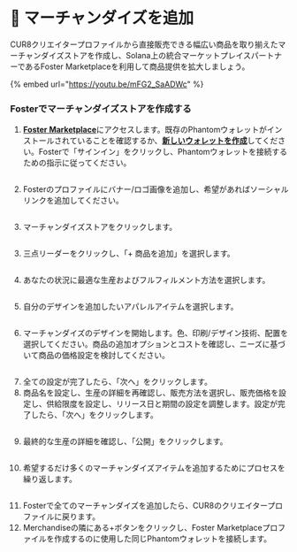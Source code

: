# 👕 マーチャンダイズを追加

CUR8クリエイタープロファイルから直接販売できる幅広い商品を取り揃えたマーチャンダイズストアを作成し、Solana上の統合マーケットプレイスパートナーであるFoster Marketplaceを利用して商品提供を拡大しましょう。 &#x20;

{% embed url="https://youtu.be/mFG2_SaADWc" %}

### Fosterでマーチャンダイズストアを作成する



1. [**Foster Marketplace**](https://fostermarketplace.app)にアクセスします。既存のPhantomウォレットがインストールされていることを確認するか、[**新しいウォレットを作成**](https://phantom.com/en-GB/download)してください。Fosterで「サインイン」をクリックし、Phantomウォレットを接続するための指示に従ってください。

<figure><img src="../.gitbook/assets/Screenshot 2025-03-11 at 11.30.35.png" alt=""><figcaption></figcaption></figure>

2. Fosterのプロファイルにバナー/ロゴ画像を追加し、希望があればソーシャルリンクを追加してください。

<figure><img src="../.gitbook/assets/Screenshot 2025-03-11 at 11.34.56.png" alt=""><figcaption></figcaption></figure>

3. マーチャンダイズストアをクリックします。

<figure><img src="../.gitbook/assets/Screenshot 2025-03-11 at 11.36.01 (1).png" alt=""><figcaption></figcaption></figure>

3. 三点リーダーをクリックし、「+ 商品を追加」を選択します。

<figure><img src="../.gitbook/assets/Screenshot 2025-03-11 at 11.37.17.png" alt=""><figcaption></figcaption></figure>

4. あなたの状況に最適な生産およびフルフィルメント方法を選択します。

<figure><img src="../.gitbook/assets/Screenshot 2025-03-11 at 11.43.10.png" alt=""><figcaption></figcaption></figure>

5. 自分のデザインを追加したいアパレルアイテムを選択します。

<figure><img src="../.gitbook/assets/Screenshot 2025-03-11 at 11.45.47.png" alt=""><figcaption></figcaption></figure>

6. マーチャンダイズのデザインを開始します。色、印刷/デザイン技術、配置を選択してください。商品の追加オプションとコストを確認し、ニーズに基づいて商品の価格設定を検討してください。

<figure><img src="../.gitbook/assets/Screenshot 2025-03-11 at 11.48.12.png" alt=""><figcaption></figcaption></figure>

7. 全ての設定が完了したら、「次へ」をクリックします。
8. 商品名を設定し、生産の詳細を再確認し、販売方法を選択し、販売価格を設定し、供給限度を設定し、リリース日と期間の設定を調整します。設定が完了したら、「次へ」をクリックします。

<figure><img src="../.gitbook/assets/Screenshot 2025-03-11 at 11.57.43.png" alt=""><figcaption></figcaption></figure>

9. 最終的な生産の詳細を確認し、「公開」をクリックします。

<figure><img src="../.gitbook/assets/Screenshot 2025-03-11 at 11.59.49.png" alt=""><figcaption></figcaption></figure>

10. 希望するだけ多くのマーチャンダイズアイテムを追加するためにプロセスを繰り返します。

<figure><img src="../.gitbook/assets/Screenshot 2025-03-11 at 12.01.41.png" alt=""><figcaption></figcaption></figure>

11. Fosterで全てのマーチャンダイズを追加したら、CUR8のクリエイタープロファイルに戻ります。
12. Merchandiseの隣にある+ボタンをクリックし、Foster Marketplaceプロファイルを作成するのに使用した同じPhantomウォレットを接続します。

<figure><img src="../.gitbook/assets/Screenshot 2025-03-23 at 11.24.22.png" alt=""><figcaption></figcaption></figure>